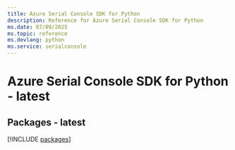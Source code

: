 ```yaml
---
title: Azure Serial Console SDK for Python
description: Reference for Azure Serial Console SDK for Python
ms.date: 07/09/2025
ms.topic: reference
ms.devlang: python
ms.service: serialconsole
---
```

# Azure Serial Console SDK for Python - latest
## Packages - latest
[!INCLUDE [packages](serial-console-index.md)]